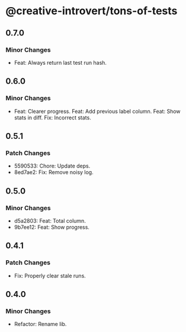 # @creative-introvert/tons-of-tests

## 0.7.0

### Minor Changes

- Feat: Always return last test run hash.

## 0.6.0

### Minor Changes

- Feat: Clearer progress.
  Feat: Add previous label column.
  Feat: Show stats in diff.
  Fix: Incorrect stats.

## 0.5.1

### Patch Changes

- 5590533: Chore: Update deps.
- 8ed7ae2: Fix: Remove noisy log.

## 0.5.0

### Minor Changes

- d5a2803: Feat: Total column.
- 9b7ee12: Feat: Show progress.

## 0.4.1

### Patch Changes

- Fix: Properly clear stale runs.

## 0.4.0

### Minor Changes

- Refactor: Rename lib.
